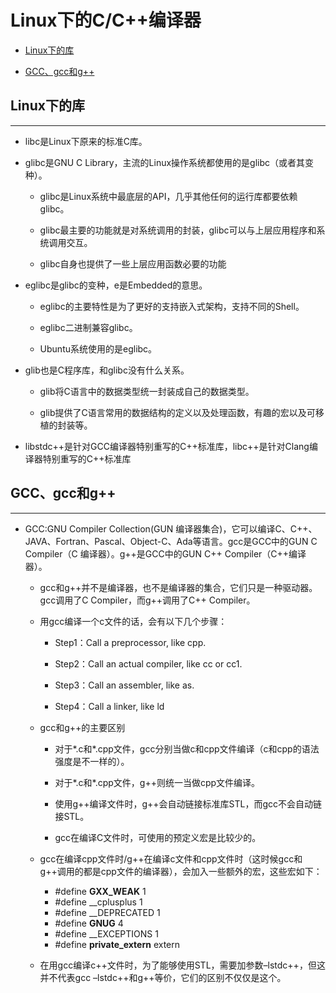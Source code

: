 # Linux下的C/C++编译器

  + [Linux下的库](#linux下的库)

  + [GCC、gcc和g++](#gccgcc和g)

## Linux下的库

***

  + libc是Linux下原来的标准C库。
 
  + glibc是GNU C Library，主流的Linux操作系统都使用的是glibc（或者其变种）。
 
    - glibc是Linux系统中最底层的API，几乎其他任何的运行库都要依赖glibc。
  
    - glibc最主要的功能就是对系统调用的封装，glibc可以与上层应用程序和系统调用交互。
  
    - glibc自身也提供了一些上层应用函数必要的功能
  
  + eglibc是glibc的变种，e是Embedded的意思。
 
    - eglibc的主要特性是为了更好的支持嵌入式架构，支持不同的Shell。
  
    - eglibc二进制兼容glibc。
  
    - Ubuntu系统使用的是eglibc。
  
  + glib也是C程序库，和glibc没有什么关系。
 
    - glib将C语言中的数据类型统一封装成自己的数据类型。
  
    - glib提供了C语言常用的数据结构的定义以及处理函数，有趣的宏以及可移植的封装等。
  
  + libstdc++是针对GCC编译器特别重写的C++标准库，libc++是针对Clang编译器特别重写的C++标准库
 
## GCC、gcc和g++

***
 
  + GCC:GNU Compiler Collection(GUN 编译器集合)，它可以编译C、C++、JAVA、Fortran、Pascal、Object-C、Ada等语言。gcc是GCC中的GUN C Compiler（C 编译器）。g++是GCC中的GUN C++ Compiler（C++编译器）。

    - gcc和g++并不是编译器，也不是编译器的集合，它们只是一种驱动器。gcc调用了C Compiler，而g++调用了C++ Compiler。
  
    - 用gcc编译一个c文件的话，会有以下几个步骤：

      - Step1：Call a preprocessor, like cpp.

      - Step2：Call an actual compiler, like cc or cc1.

      - Step3：Call an assembler, like as.

      - Step4：Call a linker, like ld
  
    - gcc和g++的主要区别

      - 对于*.c和*.cpp文件，gcc分别当做c和cpp文件编译（c和cpp的语法强度是不一样的）。

      - 对于*.c和*.cpp文件，g++则统一当做cpp文件编译。

      - 使用g++编译文件时，g++会自动链接标准库STL，而gcc不会自动链接STL。

      - gcc在编译C文件时，可使用的预定义宏是比较少的。

    - gcc在编译cpp文件时/g++在编译c文件和cpp文件时（这时候gcc和g++调用的都是cpp文件的编译器），会加入一些额外的宏，这些宏如下：

      - #define __GXX_WEAK__ 1
      - #define __cplusplus 1
      - #define __DEPRECATED 1
      - #define __GNUG__ 4
      - #define __EXCEPTIONS 1
      - #define __private_extern__ extern

    - 在用gcc编译c++文件时，为了能够使用STL，需要加参数–lstdc++，但这并不代表gcc –lstdc++和g++等价，它们的区别不仅仅是这个。
